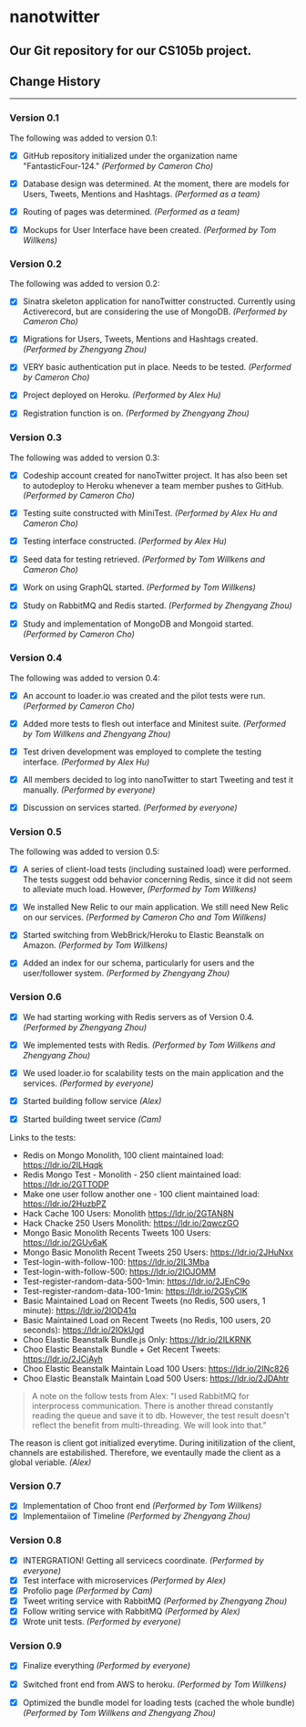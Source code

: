 # nanotwitter
Our Git repository for our CS105b project.
---------------


## Change History
---------------
### Version 0.1
The following was added to version 0.1:
- [x] GitHub repository initialized under the organization name "FantasticFour-124." *(Performed by Cameron Cho)*

- [x] Database design was determined. At the moment, there are models for Users, Tweets, Mentions and Hashtags. *(Performed as a team)*

- [x] Routing of pages was determined. *(Performed as a team)*

- [x] Mockups for User Interface have been created. *(Performed by Tom Willkens)*


### Version 0.2
The following was added to version 0.2:
- [x] Sinatra skeleton application for nanoTwitter constructed. Currently using Activerecord, but are considering the use of MongoDB. *(Performed by Cameron Cho)*

- [x] Migrations for Users, Tweets, Mentions and Hashtags created. *(Performed by Zhengyang Zhou)*

- [x] VERY basic authentication put in place. Needs to be tested. *(Performed by Cameron Cho)*

- [x] Project deployed on Heroku. *(Performed by Alex Hu)*

- [x] Registration function is on. *(Performed by Zhengyang Zhou)*


### Version 0.3
The following was added to version 0.3:
- [x] Codeship account created for nanoTwitter project. It has also been set to autodeploy to Heroku whenever a team member pushes to GitHub. *(Performed by Cameron Cho)*

- [x] Testing suite constructed with MiniTest. *(Performed by Alex Hu and Cameron Cho)*

- [x] Testing interface constructed. *(Performed by Alex Hu)*

- [x] Seed data for testing retrieved. *(Performed by Tom Willkens and Cameron Cho)*

- [x] Work on using GraphQL started. *(Performed by Tom Willkens)*

- [x] Study on RabbitMQ and Redis started. *(Performed by Zhengyang Zhou)*

- [x] Study and implementation of MongoDB and Mongoid started. *(Performed by Cameron Cho)*


### Version 0.4
The following was added to version 0.4:
 - [x] An account to loader.io was created and the pilot tests were run. *(Performed by Cameron Cho)*

 - [x] Added more tests to flesh out interface and Minitest suite. *(Performed by Tom Willkens and Zhengyang Zhou)*

 - [x] Test driven development was employed to complete the testing interface. *(Performed by Alex Hu)*

 - [x] All members decided to log into nanoTwitter to start Tweeting and test it manually. *(Performed by everyone)*

 - [x] Discussion on services started. *(Performed by everyone)*


### Version 0.5
The following was added to version 0.5:
 - [x] A series of client-load tests (including sustained load) were performed. The tests suggest odd behavior concerning Redis, since it did not seem to alleviate much load. However,  *(Performed by Tom Willkens)*
 
 - [x] We installed New Relic to our main application. We still need New Relic on our services. *(Performed by Cameron Cho and Tom Willkens)*
 
 - [x] Started switching from WebBrick/Heroku to Elastic Beanstalk on Amazon. *(Performed by Tom Willkens)*
 
 - [x] Added an index for our schema, particularly for users and the user/follower system. *(Performed by Zhengyang Zhou)*


### Version 0.6

- [x] We had starting working with Redis servers as of Version 0.4. *(Performed by Zhengyang Zhou)*

- [x] We implemented tests with Redis. *(Performed by Tom Willkens and Zhengyang Zhou)*

- [x] We used loader.io for scalability tests on the main application and the services. *(Performed by everyone)*

- [x] Started building follow service *(Alex)*

- [x] Started building tweet service *(Cam)*

Links to the tests:
 - Redis on Mongo Monolith, 100 client maintained load: https://ldr.io/2ILHqqk
 - Redis Mongo Test - Monolith - 250 client maintained load: https://ldr.io/2GTTODP
 - Make one user follow another one - 100 client maintained load: https://ldr.io/2HuzbPZ
 - Hack Cache 100 Users: Monolith https://ldr.io/2GTAN8N
 - Hack Chacke 250 Users Monolith: https://ldr.io/2qwczGO
 - Mongo Basic Monolith Recents Tweets 100 Users: https://ldr.io/2GUv6aK
 - Mongo Basic Monolith Recent Tweets 250 Users: https://ldr.io/2JHuNxx
 - Test-login-with-follow-100:  https://ldr.io/2IL3Mba
 - Test-login-with-follow-500:  https://ldr.io/2IOJOMM
 - Test-register-random-data-500-1min:  https://ldr.io/2JEnC9o
 - Test-register-random-data-100-1min: https://ldr.io/2GSyClK
 - Basic Maintained Load on Recent Tweets (no Redis, 500 users, 1 minute): https://ldr.io/2IOD41q
 - Basic Maintained Load on Recent Tweets (no Redis, 100 users, 20 seconds): https://ldr.io/2IOkUgd
 - Choo Elastic Beanstalk Bundle.js Only: https://ldr.io/2ILKRNK
 - Choo Elastic Beanstalk Bundle + Get Recent Tweets: https://ldr.io/2JCjAyh
 - Choo Elastic Beanstalk Maintain Load 100 Users: https://ldr.io/2INc826
 - Choo Elastic Beanstalk Maintain Load 500 Users: https://ldr.io/2JDAhtr
 
 > A note on the follow tests from Alex: "I used RabbitMQ for interprocess communication. There is another thread constantly reading the queue and save it to db. However, the test result doesn't reflect the benefit from multi-threading. We will look into that."
 
 The reason is client got initialized everytime. During initilization of the client, channels are estabilished. Therefore, we eventaully made the client as a global veriable.  *(Alex)*
 
 
### Version 0.7

- [x] Implementation of Choo front end *(Performed by Tom Willkens)*
- [x] Implementaiion of Timeline *(Performed by Zhengyang Zhou)*

### Version 0.8 
- [x] INTERGRATION! Getting all servicecs coordinate. *(Performed by everyone)*
- [x] Test interface with microservices  *(Performed by Alex)*
- [x] Profolio page  *(Performed by Cam)*
- [x] Tweet writing service with RabbitMQ *(Performed by Zhengyang Zhou)*
- [x] Follow writing service with RabbitMQ *(Performed by Alex)*
- [x] Wrote unit tests. *(Performed by everyone)*

### Version 0.9
- [x] Finalize everything *(Performed by everyone)*
- [x] Switched front end from AWS to heroku. *(Performed by Tom Willkens)*
- [x] Optimized the bundle model for loading tests (cached the whole bundle) *(Performed by Tom Willkens and Zhengyang Zhou)*






